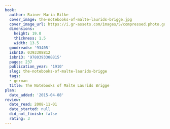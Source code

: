 ```yaml
---
book:
  author: Rainer Maria Rilke
  cover_image: the-notebooks-of-malte-laurids-brigge.jpg
  cover_image_url: https://i.gr-assets.com/images/S/compressed.photo.goodreads.com/books/1348925210l/93405.jpg
  dimensions:
    height: 19.0
    thickness: 1.5
    width: 13.5
  goodreads: '93405'
  isbn10: 0393308812
  isbn13: '9780393308815'
  pages: 237
  publication_year: '1910'
  slug: the-notebooks-of-malte-laurids-brigge
  tags:
  - german
  title: The Notebooks of Malte Laurids Brigge
plan:
  date_added: '2015-04-08'
review:
  date_read: 2008-11-01
  date_started: null
  did_not_finish: false
  rating: 3
---
```

